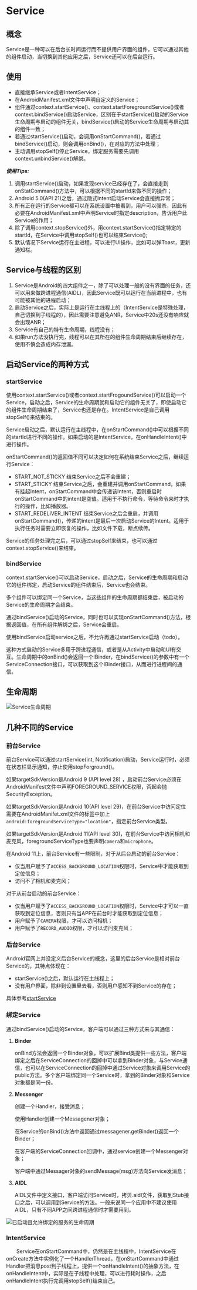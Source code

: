 # Service

## 概念

Service是一种可以在后台长时间运行而不提供用户界面的组件，它可以通过其他的组件启动，当切换到其他应用之后，Service还可以在后台运行。

## 使用

- 直接继承Service或者IntentService；
- 在AndroidManifest.xml文件中声明自定义的Service；
- 组件通过context.startService()、context.startForegroundService()或者context.bindService()启动Service，区别在于startService()启动的Service生命周期与启动的组件无关，bindService()启动的Service生命周期与启动其的组件一致；
- 若通过startService()启动，会调用onStartCommand()，若通过bindService()启动，则会调用onBind()，在对应的方法中处理；
- 主动调用stopSelf()停止Service，绑定服务需要先调用context.unbindService()解绑。

***使用Tips:***

1. 调用startService()启动，如果发现service已经存在了，会直接走到onStatCommand()方法中，可以根据不同的startId来做不同的操作；
2. Android 5.0(API 21)之后，通过隐式Intent启动Service会直接抛异常；
3. 所有正在运行的Service都可以在系统设置中被看到，用户可以强杀，因此有必要在AndroidManifest.xml中声明Service时指定description，告诉用户此Service的作用；
4. 除了调用context.stopService()外，用context.startService()指定特定的startId，在Service中调用stopSelf()也可以结束Service();
5. 默认情况下Service运行在主进程，可以进行UI操作，比如可以弹Toast，更新通知栏。

## Service与线程的区别

1. Service是Android的四大组件之一，除了可以处理一般的没有界面的任务，还可以用来做跨进程通信(AIDL)，因此Service既可以运行在当前进程中，也有可能被其他的进程启动；
2. 启动Service之后，实际上是运行在主线程上的（IntentService是特殊处理，自己切换到子线程的），因此需要注意避免ANR，Service中20s还没有响应就会出现ANR；
3. Service有自己的特有生命周期，线程没有；
4. 如果run方法没执行完，线程可以在其所在的组件生命周期结束后继续存在，使用不慎会造成内存泄漏。

## 启动Service的两种方式

### startService

使用context.startService()或者context.startFrogoundService()可以启动一个Service，启动之后，Service的生命周期就和启动它的组件无关了，即使启动它的组件生命周期结束了，Service也还是存在。IntentService是自己调用stopSelf()来结束的。

Service启动之后，默认运行在主线程中，在onStartCommand()中可以根据不同的startId进行不同的操作。如果启动的是IntentService，在onHandleIntent()中进行操作。

onStartCommand()的返回值不同可以决定如何在系统结束Service之后，继续运行Service：

- START_NOT_STICKY  结束Service之后不会重建；
- START_STICKY  结束Service之后，会重建并调用onStartCommand，如果有挂起Intent，onStartCommand中会传递该Intent，否则重启时onStartCommand中的intent是空值。适用于不执行命令，等待命令来时才执行的操作，比如播放器。
- START_REDELIVER_INTENT  结束Service之后会重启，并调用onStartCommand()，传递的intent是最后一次启动Service的Intent。适用于执行任务时需要立即恢复的操作，比如文件下载，断点续传。

Service的任务处理完之后，可以通过stopSelf来结束，也可以通过context.stopService()来结束。

### bindService

context.startService()可以启动Service，启动之后，Service的生命周期和启动它的组件绑定，启动Service的组件结束后，Service也会结束。

多个组件可以绑定同一个Service，当这些组件的生命周期都结束后，被启动的Service的生命周期才会结束。

通过bindService()启动的Service，同时也可以实现onStartCommand()方法，根据返回值，在所有组件解绑之后，Service会重启。

使用bindService启动service之后，不允许再通过startService启动（todo）。

这种方式启动的Service多用于跨进程通信，或者是从Activity中启动和UI有交互。生命周期中的onBind()会返回一个IBinder，在bindService()的参数中有一个ServiceConnection接口，可以获取到这个IBinder接口，从而进行进程间的通信。

## 生命周期

![Service生命周期](../../../img/service_lifecycle.png)

## 几种不同的Service

### 前台Service

前台Service可以通过startService(int, Notification)启动，Service运行时，必须在状态栏显示通知，停止使用stopForground()。

如果targetSdkVersion是Android 9 (API level 28) ，启动前台Service必须在AndroidManifest文件中声明FOREGROUND_SERVICE权限，否起会抛SecurityException。

如果targetSdkVersion是Android 10(API level 29)，在前台Service中访问定位需要在AndroidManifet.xml文件的<service>标签中加上`android:foregroundServiceType="location"`，指定前台Service类型。

如果targetSdkVersion是Android 11(API level 30)，在前台Service中访问相机和麦克风，foregroundServiceType也要声明`camera`和`microphone`。

在Android 11上，前台Service有一些限制，对于从后台启动的前台Service：

- 仅当用户赋予了`ACCESS_BACKGROUND_LOCATION`权限时，Service中才能获取到定位信息；
- 访问不了相机和麦克风；

对于从前台启动的前台Service：

- 仅当用户赋予了`ACCESS_BACKGROUND_LOCATION`权限时，Service中才可以一直获取到定位信息，否则只有当APP在前台时才能获取到定位信息；
- 用户赋予了`CAMERA`权限，才可以访问相机；
- 用户赋予了`RECORD_AUDIO`权限，才可以访问麦克风；

### 后台Service

Android官网上并没定义后台Service的概念，这里的后台Service是相对前台Service的，其特点体现在：

- startService()之后，默认运行在主线程上；
- 没有用户界面，除非到设置里去看，否则用户感知不到Service的存在；

具体参考[startService](#starService)

### 绑定Service

通过bindService()启动的Service，客户端可以通过三种方式来与其通信：

1. **Binder**  

    onBind方法会返回一个Binder对象，可以扩展Bind类提供一些方法，客户端绑定之后在ServiceConnection的回掉中可以拿到Binder对象，与Service通信，也可以在ServiceConnection的回掉中通过Service对象来调用Service的public方法。多个客户端绑定同一个Service时，拿到的Binder对象和Service对象都是同一份。

2. **Messenger**  

    创建一个Handler，接受消息；

    使用Handler创建一个Messagener对象；

    在Service的onBind()方法中返回通过messagener.getBinder()返回一个Binder；

    在客户端的ServiceConnection回调中，通过service创建一个Messenger对象；

    客户端中通过Messager对象的sendMessage(msg)方法向Service发消息；

3. **AIDL**

    AIDL文件中定义接口，客户端访问Service时，拷贝.aidl文件，获取到Stub接口之后，可以调用到Service的方法。一般来说同一个应用中不建议使用AIDL，只有不同APP之间跨进程通信时才需要用到。

   


![已启动且允许绑定的服务的生命周期](../../../img/service_binding_tree_lifecycle.png)

### IntentService

&#8195;&#8195;Service在onStartCommand中，仍然是在主线程中，IntentService在onCreate方法中实例化了一个HandlerThread，在onStartCommand中通过Handler把消息post到子线程上，提供一个onHandleIntent()的抽象方法，在onHandleIntent中，实际是在子线程中处理，可以进行耗时操作，之后onHandleIntent执行完调用stopSelf()结束自己。

